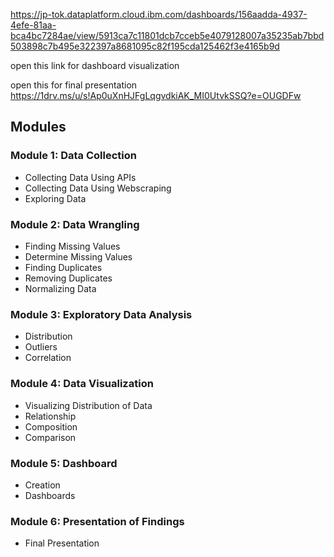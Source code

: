 https://jp-tok.dataplatform.cloud.ibm.com/dashboards/156aadda-4937-4efe-81aa-bca4bc7284ae/view/5913ca7c11801dcb7cceb5e4079128007a35235ab7bbd503898c7b495e322397a8681095c82f195cda125462f3e4165b9d

open this link for dashboard visualization

open this for final presentation
https://1drv.ms/u/s!Ap0uXnHJFgLqgvdkiAK_MI0UtvkSSQ?e=OUGDFw

## Modules

### **Module 1:** Data Collection
- Collecting Data Using APIs
- Collecting Data Using Webscraping
- Exploring Data

### **Module 2:** Data Wrangling
- Finding Missing Values
- Determine Missing Values
- Finding Duplicates
- Removing Duplicates
- Normalizing Data

### **Module 3:** Exploratory Data Analysis
- Distribution
- Outliers
- Correlation

### **Module 4:** Data Visualization
- Visualizing Distribution of Data
- Relationship
- Composition
- Comparison

### **Module 5:** Dashboard
- Creation
- Dashboards

### **Module 6:** Presentation of Findings
- Final Presentation

